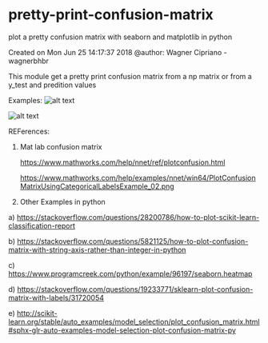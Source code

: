# pretty-print-confusion-matrix
plot a pretty confusion matrix with seaborn and matplotlib in python

Created on Mon Jun 25 14:17:37 2018
@author: Wagner Cipriano - wagnerbhbr


This module get a pretty print confusion matrix from a np matrix or from a y_test and predition values

Examples:
![alt text](https://raw.githubusercontent.com/wcipriano/pretty-print-confusion-matrix/master/Screenshots/conf_matrix_default_1.png)

![alt text](https://raw.githubusercontent.com/wcipriano/pretty-print-confusion-matrix/master/Screenshots/conf_matrix_default_2.png)




REFerences:
1. Mat lab confusion matrix

   https://www.mathworks.com/help/nnet/ref/plotconfusion.html
   
   https://www.mathworks.com/help/examples/nnet/win64/PlotConfusionMatrixUsingCategoricalLabelsExample_02.png




2. Other Examples in python

  a) https://stackoverflow.com/questions/28200786/how-to-plot-scikit-learn-classification-report
  
  b) https://stackoverflow.com/questions/5821125/how-to-plot-confusion-matrix-with-string-axis-rather-than-integer-in-python
  
  c) https://www.programcreek.com/python/example/96197/seaborn.heatmap
  
  d) https://stackoverflow.com/questions/19233771/sklearn-plot-confusion-matrix-with-labels/31720054

  e) http://scikit-learn.org/stable/auto_examples/model_selection/plot_confusion_matrix.html#sphx-glr-auto-examples-model-selection-plot-confusion-matrix-py
